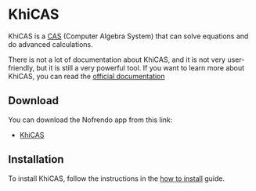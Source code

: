 # KhiCAS

KhiCAS is a [CAS](https://en.wikipedia.org/wiki/Computer_algebra_system)
(Computer Algebra System) that can solve equations and do advanced calculations.

There is not a lot of documentation about KhiCAS, and it is not very
user-friendly, but it is still a very powerful tool. If you want to learn more
about KhiCAS, you can read the
[official documentation](https://xcas.univ-grenoble-alpes.fr/)

## Download

You can download the Nofrendo app from this link:

- [KhiCAS](https://yann.n1n1.xyz/www/static/nwagyu/khicas.nwa)

## Installation

To install KhiCAS, follow the instructions in the
[how to install](../help/how-to-install.md) guide.
